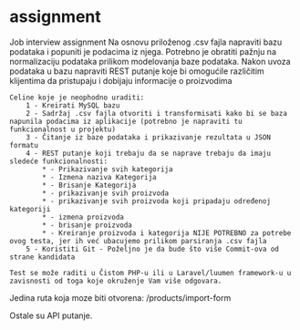 # assignment
 Job interview assignment
    Na osnovu priloženog .csv fajla napraviti bazu podataka i popuniti je podacima iz njega.
    Potrebno je obratiti pažnju na normalizaciju podataka prilikom modelovanja baze podataka.
    Nakon uvoza podataka u bazu napraviti REST putanje koje bi omogućile različitim klijentima da pristupaju i dobijaju informacije o proizvodima

    Celine koje je neophodno uraditi:
        1 - Kreirati MySQL bazu
        2 - Sadržaj .csv fajla otvoriti i transformisati kako bi se baza napunila podacima iz aplikacije (potrebno je napraviti tu funkcionalnost u projektu)
        3 - Čitanje iz baze podataka i prikazivanje rezultata u JSON formatu
        4 - REST putanje koji trebaju da se naprave trebaju da imaju sledeće funkcionalnosti:
            * - Prikazivanje svih kategorija
            * - Izmena naziva Kategorija
            * - Brisanje Kategorija	
            * - prikazivanje svih proizvoda
            * - prikazivanje svih proizvoda koji pripadaju određenoj kategoriji
            * - izmena proizvoda
            * - brisanje proizvoda
            * - Kreiranje proizvoda i kategorija NIJE POTREBNO za potrebe ovog testa, jer ih već ubacujemo prilikom parsiranja .csv fajla
        5 - Koristiti Git - Poželjno je da bude što više Commit-ova od strane kandidata
        
    Test se može raditi u Čistom PHP-u ili u Laravel/luumen framework-u u zavisnosti od toga koje okruženje Vam više odgovara.


Jedina ruta koja moze biti otvorena:
/products/import-form

Ostale su API putanje.
